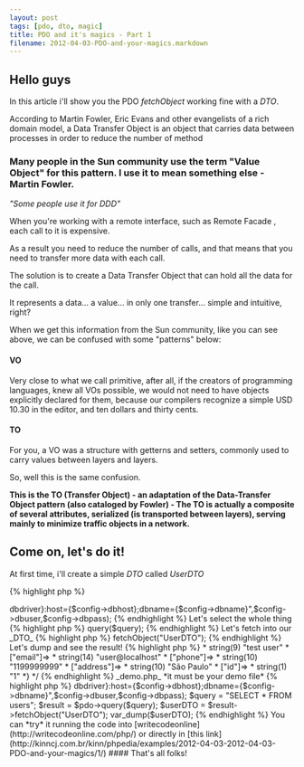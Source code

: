 ```yaml
---
layout: post
tags: [pdo, dto, magic]
title: PDO and it's magics - Part 1
filename: 2012-04-03-PDO-and-your-magics.markdown
---
```

## Hello guys

In this article i'll show you the PDO _fetchObject_ working fine with a _DTO_.

According to Martin Fowler, Eric Evans and other evangelists of a rich domain model, a Data Transfer Object is an object that carries data between processes in order to reduce the number of method 

### Many people in the Sun community use the term "Value Object" for this pattern. I use it to mean something else - Martin Fowler. 

_"Some people use it for DDD"_


When you're working with a remote interface, such as Remote Facade , each call to it is expensive. 

As a result you need to reduce the number of calls, and that means that you need to transfer more data with each call. 

The solution is to create a Data Transfer Object that can hold all the data for the call.


It represents a data... a value... in only one transfer... simple and intuitive, right? 

When we get this information from the Sun community, like you can see above, we can be confused with some "patterns" below:

#### VO

Very close to what we call primitive, after all, if the creators of programming languages, knew all VOs possible, we would not need to have objects explicitly declared for them, because our compilers recognize a simple USD 10.30 in the editor, and ten dollars and thirty cents.

#### TO

For you, a VO was a structure with getterns and setters, commonly used to carry values ​​between layers and layers. 

So, well this is the same confusion. 

**This is the TO (Transfer Object) - an adaptation of the Data-Transfer Object pattern (also cataloged by Fowler) - The TO is actually a composite of several attributes, serialized (is transported between layers), serving mainly to minimize traffic objects in a network.**

## Come on, let's do it!

At first time, i'll create a simple _DTO_ called _UserDTO_

{% highlight php %}
<?php
  class UserDTO{
    public $name,$email,$phone,$address; // We don't exactly need this... but i like to declare things.
        
  //declare anything else that you want here!
  }
{% endhighlight %}

Like you can see, we have an _UserDTO_ with _name_, _email_, _phone_ and _address_ attributes.

This is basicly a return from a UserDAO or a user table from your database.

### What's the magic?

Basicly, when we fetch some data from database, we'll tell to PDO to put's the result into this _DTO_ ..
Yeah, _crazy_ _hun_?

Let's do some piece of code...

At first we need a table, right?

###### So

{% highlight sql %}
CREATE TABLE users(id int not null primary key auto_increment, name text, email varchar(255), phone int(11), address text);
{% endhighlight %}

* The phone is int(11) becouse in Brazil it have about 11 digits, 011 99999999
* email is varchar(255) cuz i dont think someone has a bigger email address than it.
* name is text cuz people have big names ;)
* address is text... cuz, it's a full address

{% highlight sql %}
INSERT INTO users(name,email,phone,address) VALUES('test user','user@localhost',1199999999,'São Paulo');
{% endhighlight %}

populate it!


###### And our php code

Let's register an autoloader. So we have spl_autoload_register

In this way, we can register a lot of autoloaders in our application... we can register the Doctrine autoloader, the Twig autoloader, and others...
{% highlight php %}
<?php
  spl_autoload_register(function($className){
    require_once str_replace(array('\\','_'),'/',$className).'.php';
  });
{% endhighlight %}

I supose that u have a config object/array/something to your database credentials

I'll not abstract this to a Proxy, cuz it's just a demo for the magic, not for patterns and others
{% highlight php %}
<?php
  $pdo = new PDO("{$config->dbdriver}:host={$config->dbhost};dbname={$config->dbname}",$config->dbuser,$config->dbpass);
{% endhighlight %}

Let's select the whole thing
{% highlight php %}	
<?php
  $query = "SELECT * FROM users";
{% endhighlight %}

Let's query it

I'll not use prepared statements in this demo, cuz it's just a demo and with this strict select "SELECT * FROM users" we won't have problems
{% highlight php %}
<?php
  $result = $pdo->query($query); 
{% endhighlight %}

Let's fetch into our _DTO_
{% highlight php %}
<?php
  $userDTO = $result->fetchObject("UserDTO");
{% endhighlight %}

Let's dump and see the result!
{% highlight php %}
<?php
  var_dump($userDTO);
  /*
  * it should print it
  *object(UserDTO)#5 (5) {
  * ["name"]=>
  * string(9) "test user"
  * ["email"]=>
  * string(14) "user@localhost"
  * ["phone"]=>
  * string(10) "1199999999"
  * ["address"]=>
  * string(10) "São Paulo"
  * ["id"]=>
  * string(1) "1"
  *}
  */	
{% endhighlight %}

_demo.php_

*it must be your demo file*

{% highlight php %}
<?php
  spl_autoload_register(function($className){
  require_once str_replace(array('\\','_'),'/',$className).'.php';
  });
  $pdo = new PDO("{$config->dbdriver}:host={$config->dbhost};dbname={$config->dbname}",$config->dbuser,$config->dbpass);
  $query = "SELECT * FROM users";
  $result = $pdo->query($query); 
  $userDTO = $result->fetchObject("UserDTO"); 
  var_dump($userDTO);	
{% endhighlight %}

You can *try* it running the code into [writecodeonline](http://writecodeonline.com/php/) or directly in [this link](http://kinncj.com.br/kinn/phpedia/examples/2012-04-03-2012-04-03-PDO-and-your-magics/1/) 


#### That's all folks!

